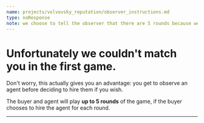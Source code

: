 ```yaml
---
name: projects/volvovsky_reputation/observer_instructions.md
type: noResponse
note: we choose to tell the observer that there are 5 rounds because we don't believe they will think about end-game effects with a known number of rounds. Its too game theoretic to think about as an observer. (they might think about it if they were actually playing, but this is simpler.)
---
```


# Unfortunately we couldn't match you in the first game.

Don't worry, this actually gives you an advantage: you get to observe an agent before deciding to hire them if you wish.

The buyer and agent will play **up to 5 rounds** of the game, if the buyer chooses to hire the agent for each round.

---
